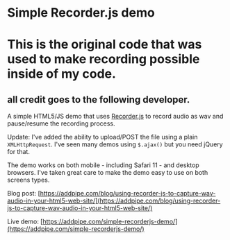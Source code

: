 # Simple Recorder.js demo

# This is the original code that was used to make recording possible inside of my code. 
## all credit goes to the following developer.

A simple HTML5/JS demo that uses [Recorder.js](https://github.com/mattdiamond/Recorderjs) to record audio as wav and pause/resume the recording process. 

Update: I've added the ability to upload/POST the file using a plain `XMLHttpRequest`. I've seen many demos using `$.ajax()` but you need jQuery for that.

The demo works on both mobile - including Safari 11 - and desktop browsers. I've taken great care to make the demo easy to use on both screens types.

Blog post: [https://addpipe.com/blog/using-recorder-js-to-capture-wav-audio-in-your-html5-web-site/](https://addpipe.com/blog/using-recorder-js-to-capture-wav-audio-in-your-html5-web-site/)

Live demo: [https://addpipe.com/simple-recorderjs-demo/](https://addpipe.com/simple-recorderjs-demo/)
